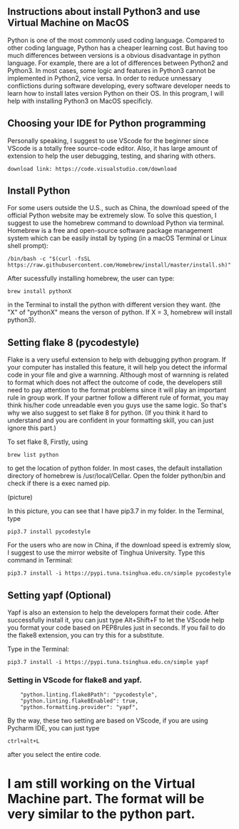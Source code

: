 ## Instructions about install Python3 and use Virtual Machine on MacOS

Python is one of the most commonly used coding language. Compared to other coding language, Python has a cheaper learning cost. But having too much differences between versions is a obvious disadvantage in python language. For example, there are a lot of differences between Python2 and Python3. In most cases, some logic and features in Python3 cannot be implemented in Python2, vice versa. In order to reduce unnessary conflictions during software developing, every software developer needs to learn how to install lates version Python on their OS.
In this program, I will help with installing Python3 on MacOS specificly.

## Choosing your IDE for Python programming
Personally speaking, I suggest to use VScode for the beginner since VScode is a totally free source-code editor. Also, it has large amount of extension to help the user debugging, testing, and sharing with others. 
```
download link: https://code.visualstudio.com/download
```



## Install Python
For some users outside the U.S., such as China, the download speed of the official Python website may be extremely slow. To solve this question, I suggest to use the homebrew command to download Python via terminal. Homebrew is a free and open-source software package management system which can be easily install by typing (in a macOS Terminal or Linux shell prompt):
```
/bin/bash -c "$(curl -fsSL https://raw.githubusercontent.com/Homebrew/install/master/install.sh)"
```
After sucessfully installing homebrew, the user can type:
```
brew install pythonX
```
in the Terminal to install the python with different version they want. (the "X" of "pythonX" means the verson of python. If X = 3, homebrew will install python3).

## Setting flake 8 (pycodestyle)
Flake is a very useful extension to help with debugging python program. If your computer has installed this feature, it will help you detect the informal code in your file and give a warnning. Although most of warnning is related to format which does not affect the outcome of code, the developers still need to pay attention to the format problems since it will play an important rule in group work. If your partner follow a different rule of format, you may think his/her code unreadable even you guys use the same logic. So that's why we also suggest to set flake 8 for python. (If you think it hard to understand and you are confident in your formatting skill, you can just ignore this part.)



To set flake 8, Firstly, using 
```
brew list python
``` 
to get the location of python folder. In most cases, the default installation directory of homebrew is /usr/local/Cellar.
Open the folder python/bin and check if there is a exec named pip.

(picture)

In this picture, you can see that I have pip3.7 in my folder.
In the Terminal, type
```
pip3.7 install pycodestyle
```
For the users who are now in China, if the download speed is extremly slow, I suggest to use the mirror website of Tinghua University.
Type this command in Terminal:
```
pip3.7 install -i https://pypi.tuna.tsinghua.edu.cn/simple pycodestyle
```

## Setting yapf (Optional)
Yapf is also an extension to help the developers format their code. After successfully install it, you can just type Alt+Shift+F to let the VScode help you format your code based on PEP8rules just in seconds. If you fail to do the flake8 extension, you can try this for a substitute.


Type in the Terminal:
```
pip3.7 install -i https://pypi.tuna.tsinghua.edu.cn/simple yapf

```


### Setting in VScode for flake8 and yapf.
```
    "python.linting.flake8Path": "pycodestyle",
    "python.linting.flake8Enabled": true,
    "python.formatting.provider": "yapf",

```

By the way, these two setting are based on VScode, if you are using Pycharm IDE, you can just type
```
ctrl+alt+L
```
after you select the entire code.



# I am still working on the Virtual Machine part. The format will be very similar to the python part. 

